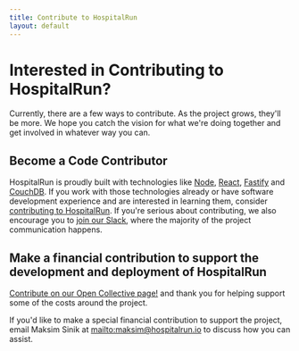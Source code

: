 ```yaml
---
title: Contribute to HospitalRun
layout: default
---
```


# Interested in Contributing to HospitalRun?

Currently, there are a few ways to contribute. As the project grows, they'll be more. We hope you catch the vision for what we're doing together and get involved in whatever way you can.

## Become a Code Contributor

HospitalRun is proudly built with technologies like [Node](http://nodejs.org), [React](https://reactjs.org), [Fastify](https://www.fastify.io/) and [CouchDB](http://couchdb.apache.org/). If you work with those technologies already or have software development experience and are interested in learning them, consider [contributing to HospitalRun](https://github.com/HospitalRun/hospitalrun-frontend/blob/master/.github/CONTRIBUTING.md). If you're serious about contributing, we also encourage you to [join our Slack](https://hospitalrun-slack.herokuapp.com/), where the majority of the project communication happens.

## Make a financial contribution to support the development and deployment of HospitalRun

[Contribute on our Open Collective page!](https://opencollective.com/hospitalrun) and thank you for helping support some of the costs around the project.

If you'd like to make a special financial contribution to support the project, email Maksim Sinik at <mailto:maksim@hospitalrun.io> to discuss how you can assist.
